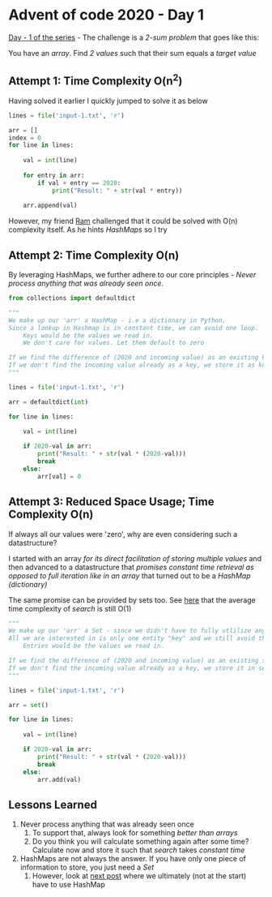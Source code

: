 # Advent of code 2020 - Day 1

[Day - 1 of the series](https://twitter.com/SVRSN_Shashank/status/1334265716921528323) - The challenge is a *2-sum problem* that goes like this:

You have an *array*. Find *2 values* such that their sum equals a *target value*

## Attempt 1: Time Complexity O(n<sup>2</sup>)

Having solved it earlier I quickly jumped to solve it as below

````python
lines = file('input-1.txt', 'r')

arr = []
index = 0
for line in lines:
    
    val = int(line)
    
    for entry in arr:
        if val + entry == 2020:
            print("Result: " + str(val * entry))
    
    arr.append(val)
````

However, my friend [Ram](https://www.linkedin.com/in/sairamnellutla) challenged that it could be solved with O(n) complexity itself. As he hints *HashMaps* so I try

## Attempt 2: Time Complexity O(n)

By leveraging HashMaps, we further adhere to our core principles - *Never process anything that was already seen once*.

````python
from collections import defaultdict

"""
We make up our 'arr' a HashMap - i.e a dictionary in Python.
Since a lookup in Hashmap is in constant time, we can avoid one loop.
    Keys would be the values we read in.
    We don't care for values. Let them default to zero

If we find the difference of (2020 and incoming value) as an existing key, simply multiply the value and (2020 - value) and break.
If we don't find the incoming value already as a key, we store it as key while value is set to the default (0).
"""

lines = file('input-1.txt', 'r')

arr = defaultdict(int)

for line in lines:
    
    val = int(line)

    if 2020-val in arr:
        print("Result: " + str(val * (2020-val)))
        break
    else:
        arr[val] = 0
````

## Attempt 3: Reduced Space Usage; Time Complexity O(n)

If always all our values were 'zero', why are even considering such a datastructure?

I started with an array *for its direct facilitation of storing multiple values* and then advanced to a datastructure that *promises constant time retrieval as opposed to full iteration like in an array* that turned out to be a *HashMap (dictionary)*

The same promise can be provided by sets too. See [here](https://wiki.python.org/moin/TimeComplexity) that the average time complexity of *search* is still O(1)

````python
"""
We make up our 'arr' a Set - since we didn't have to fully utlilize any "key-value" facility in the last attempt.
All we are interested in is only one entity "key" and we still avoid the one inner loop from our first attempt.
    Entries would be the values we read in.

If we find the difference of (2020 and incoming value) as an existing set constituent, simply multiply the value and (2020 - value) and break.
If we don't find the incoming value already as a key, we store it in set.
"""

lines = file('input-1.txt', 'r')

arr = set()

for line in lines:
    
    val = int(line)

    if 2020-val in arr:
        print("Result: " + str(val * (2020-val)))
        break
    else:
        arr.add(val)
````

## Lessons Learned

1. Never process anything that was already seen once
   1. To support that, always look for something *better than arrays*
   2. Do you think you will calculate something again after some time? Calculate now and store it such that *search* takes *constant time*
2. HashMaps are not always the answer. If you have only one piece of information to store, you just need a *Set*
   1. However, look at [next post](advent-of-code-day-1-part-2) where we ultimately (not at the start) have to use HashMap
